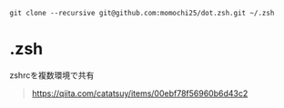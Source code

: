 ```
git clone --recursive git@github.com:momochi25/dot.zsh.git ~/.zsh
```

# .zsh


zshrcを複数環境で共有

> https://qiita.com/catatsuy/items/00ebf78f56960b6d43c2
